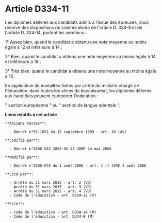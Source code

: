 # Article D334-11

Les diplômes délivrés aux candidats admis à l'issue des épreuves, sous réserve des dispositions du sixième alinéa de
l'article D. 334-8 et de l'article D. 334-14, portent les mentions :

1° Assez bien, quand le candidat a obtenu une note moyenne au moins égale à 12 et inférieure à 14 ;

2° Bien, quand le candidat a obtenu une note moyenne au moins égale à 14 et inférieure à 16 ;

3° Très bien, quand le candidat a obtenu une note moyenne au moins égale à 16.

En application de modalités fixées par arrêté du ministre chargé de l'éducation, dans toutes les séries du baccalauréat, les
diplômes délivrés aux candidats peuvent comporter l'indication :

" section européenne " ou " section de langue orientale ".

**Liens relatifs à cet article**

	**Anciens textes**:

	  - Décret n°93-1092 du 15 septembre 1993 - art. 10 (Ab)

	**Codifié par**:

	  - Décret n°2006-583 2006-05-23 JORF 24 mai 2006

	**Modifié par**:

	  - Décret n°2006-978 du 1 août 2006 - art. 3 () JORF 4 août 2006

	**Cité par**:

	  - Arrêté du 31 mars 2015 - art. 2 (VD)
	  - Arrêté du 31 mars 2015 - art. 3 (VD)
	  - Arrêté du 31 mars 2015 - art. 4 (VD)
	  - Code de l'éducation - art. D334-22 (V)

	**Cite**:

	  - Code de l'éducation - art. D334-14 (M)
	  - Code de l'éducation - art. D334-8 (M)
